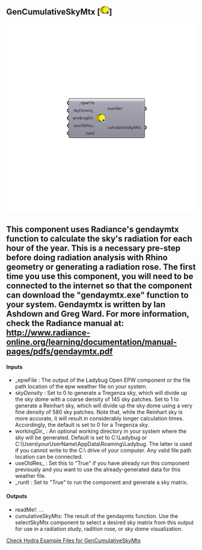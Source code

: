 ## GenCumulativeSkyMtx [![IMAGE](images/icons/GenCumulativeSkyMtx.png)]

![IMAGE](images/components/GenCumulativeSkyMtx.png)

This component uses Radiance's gendaymtx function to calculate the sky's radiation for each hour of the year. This is a necessary pre-step before doing radiation analysis with Rhino geometry or generating a radiation rose.
 The first time you use this component, you will need to be connected to the internet so that the component can download the "gendaymtx.exe" function to your system.
 Gendaymtx is written by Ian Ashdown and Greg Ward. For more information, check the Radiance manual at:
 http://www.radiance-online.org/learning/documentation/manual-pages/pdfs/gendaymtx.pdf
 -
 

#### Inputs
* _epwFile <Required>: The output of the Ladybug Open EPW component or the file path location of the epw weather file on your system.
* _skyDensity_ <Default>: Set to 0 to generate a Tregenza sky, which will divide up the sky dome with a coarse density of 145 sky patches.  Set to 1 to generate a Reinhart sky, which will divide up the sky dome using a very fine density of 580 sky patches.  Note that, while the Reinhart sky is more accurate, it will result in considerably longer calculation times.  Accordingly, the default is set to 0 for a Tregenza sky.
* workingDir_ <Optional>: An optional working directory in your system where the sky will be generated. Default is set to C:\Ladybug or C:\Users\yourUserName\AppData\Roaming\Ladybug.  The latter is used if you cannot write to the C:\ drive of your computer.  Any valid file path location can be connected.
* useOldRes_ <Optional>: Set this to "True" if you have already run this component previously and you want to use the already-generated data for this weather file.
* _runIt <Required>: Set to "True" to run the component and generate a sky matrix.

#### Outputs
* readMe!: ...
* cumulativeSkyMtx: The result of the gendaymtx function. Use the selectSkyMtx component to select a desired sky matrix from this output for use in a radiation study, radition rose, or sky dome visualization.


[Check Hydra Example Files for GenCumulativeSkyMtx](https://hydrashare.github.io/hydra/index.html?keywords=GenCumulativeSkyMtx)